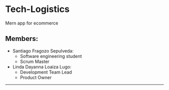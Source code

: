 # Tech-Logistics
Mern app for ecommerce
## Members:
- Santiago Fragozo Sepulveda:
    -   Software engineering student
    -   Scrum Master
- Linda Dayanna Loaiza Lugo:
    -   Development Team Lead
    -   Product Owner
---